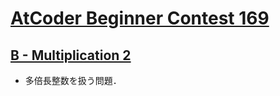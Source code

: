 # [AtCoder Beginner Contest 169](https://atcoder.jp/contests/abc169/tasks)

## [B - Multiplication 2](https://atcoder.jp/contests/abc169/tasks/abc169_b)
- 多倍長整数を扱う問題．
